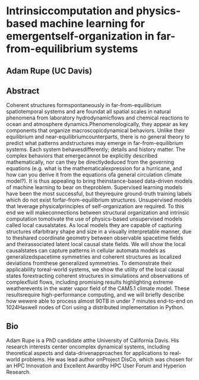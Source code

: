 # Intrinsiccomputation and physics-based machine learning for emergentself-organization in far-from-equilibrium systems
## Adam Rupe (UC Davis)
  
## Abstract 
Coherent structures formspontaneously in far-from-equilibrium spatiotemporal systems and are foundat all spatial scales in natural phenomena from laboratory hydrodynamicflows and chemical reactions to ocean and atmosphere dynamics.Phenomenologically, they appear as key components that organize macroscopicdynamical behaviors. Unlike their equilibrium and near-equilibriumcounterparts, there is no general theory to predict what patterns andstructures may emerge in far-from-equilibrium systems. Each system behavesdifferently; details and history matter. The complex behaviors that emergecannot be explicitly described mathematically, nor can they be directlydeduced from the governing equations (e.g. what is the mathematicalexpression for a hurricane, and how can you derive it from the equations ofa general circulation climate model?). It is thus appealing to bring theinstance-based data-driven models of machine learning to bear on theproblem. Supervised learning models have been the most successful, but theyrequire ground-truth training labels which do not exist forfar-from-equilibrium structures. Unsupervised models that leverage physicalprinciples of self-organization are required. To this end we will makeconnections between structural organization and intrinsic computation tomotivate the use of physics-based unsupervised models called local causalstates. As local models they are capable of capturing structures ofarbitrary shape and size in a visually interpretable manner, due to theshared coordinate geometry between observable spacetime fields and theirassociated latent local causal state fields. We will show the local causalstates can capture patterns in cellular automata models as generalizedspacetime symmetries and coherent structures as localized deviations fromthese generalized symmetries. To demonstrate their applicability toreal-world systems, we show the utility of the local causal states forextracting coherent structures in simulations and observations of complexfluid flows, including promising results highlighting extreme weatherevents in the water vapor field of the CAM5.1 climate model. These resultsrequire high-performance computing, and we will briefly describe how wewere able to process almost 90TB in under 7 minutes end-to-end on 1024Haswell nodes of Cori using a distributed implementation in Python.

  
## Bio
Adam Rupe is a PhD candidate atthe University of California Davis. His research interests center oncomplex dynamical systems, including theoretical aspects and data-drivenapproaches for applications to real-world problems. He was lead author onProject DisCo, which was chosen for an HPC Innovation and Excellent Awardby HPC User Forum and Hyperion Research.
